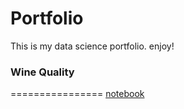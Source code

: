 # Portfolio

This is my data science portfolio. enjoy!

### Wine Quality
================
[notebook](https://github.com/tegardp/data-science/blob/master/Wine%20Quality/wine.ipynb)
